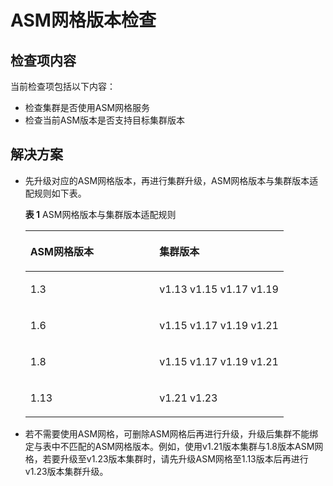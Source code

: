 # ASM网格版本检查<a name="cce_10_0454"></a>

## 检查项内容<a name="section133971951102318"></a>

当前检查项包括以下内容：

-   检查集群是否使用ASM网格服务
-   检查当前ASM版本是否支持目标集群版本

## 解决方案<a name="section7380405246"></a>

-   先升级对应的ASM网格版本，再进行集群升级，ASM网格版本与集群版本适配规则如下表。

    **表 1**  ASM网格版本与集群版本适配规则

    <a name="table1495413335343"></a>
    <table><thead align="left"><tr id="row17955233113416"><th class="cellrowborder" valign="top" width="50%" id="mcps1.2.3.1.1"><p id="p89551933153417"><a name="p89551933153417"></a><a name="p89551933153417"></a>ASM网格版本</p>
    </th>
    <th class="cellrowborder" valign="top" width="50%" id="mcps1.2.3.1.2"><p id="p1495510331349"><a name="p1495510331349"></a><a name="p1495510331349"></a>集群版本</p>
    </th>
    </tr>
    </thead>
    <tbody><tr id="row0955333193410"><td class="cellrowborder" valign="top" width="50%" headers="mcps1.2.3.1.1 "><p id="p1095593315349"><a name="p1095593315349"></a><a name="p1095593315349"></a>1.3</p>
    </td>
    <td class="cellrowborder" valign="top" width="50%" headers="mcps1.2.3.1.2 "><p id="p209552337347"><a name="p209552337347"></a><a name="p209552337347"></a>v1.13  v1.15  v1.17  v1.19</p>
    </td>
    </tr>
    <tr id="row1955113363415"><td class="cellrowborder" valign="top" width="50%" headers="mcps1.2.3.1.1 "><p id="p129557339343"><a name="p129557339343"></a><a name="p129557339343"></a>1.6</p>
    </td>
    <td class="cellrowborder" valign="top" width="50%" headers="mcps1.2.3.1.2 "><p id="p1495510330346"><a name="p1495510330346"></a><a name="p1495510330346"></a>v1.15  v1.17  v1.19  v1.21</p>
    </td>
    </tr>
    <tr id="row189551933183412"><td class="cellrowborder" valign="top" width="50%" headers="mcps1.2.3.1.1 "><p id="p1295514334342"><a name="p1295514334342"></a><a name="p1295514334342"></a>1.8</p>
    </td>
    <td class="cellrowborder" valign="top" width="50%" headers="mcps1.2.3.1.2 "><p id="p209551333123416"><a name="p209551333123416"></a><a name="p209551333123416"></a>v1.15  v1.17  v1.19  v1.21</p>
    </td>
    </tr>
    <tr id="row12955153393414"><td class="cellrowborder" valign="top" width="50%" headers="mcps1.2.3.1.1 "><p id="p11955153314342"><a name="p11955153314342"></a><a name="p11955153314342"></a>1.13</p>
    </td>
    <td class="cellrowborder" valign="top" width="50%" headers="mcps1.2.3.1.2 "><p id="p12955143310348"><a name="p12955143310348"></a><a name="p12955143310348"></a>v1.21  v1.23</p>
    </td>
    </tr>
    </tbody>
    </table>


-   若不需要使用ASM网格，可删除ASM网格后再进行升级，升级后集群不能绑定与表中不匹配的ASM网格版本。例如，使用v1.21版本集群与1.8版本ASM网格，若要升级至v1.23版本集群时，请先升级ASM网格至1.13版本后再进行v1.23版本集群升级。

